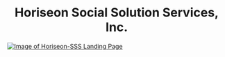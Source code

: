 # <center>Horiseon Social Solution Services, Inc.</center>
[![Image of Horiseon-SSS Landing Page
](\assets\images\01-html-css-git-homework-demo.png
"Horiseon-SSS Landing Page")
](https://brobro10000.github.io/Horiseon-SSS)

